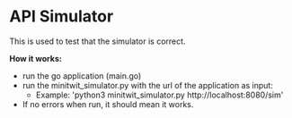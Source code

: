 # API Simulator

This is used to test that the simulator is correct.


**How it works:**
- run the go application (main.go)
- run the minitwit_simulator.py with the url of the application as input:
  - Example: 'python3 minitwit_simulator.py http://localhost:8080/sim'
- If no errors when run, it should mean it works.
